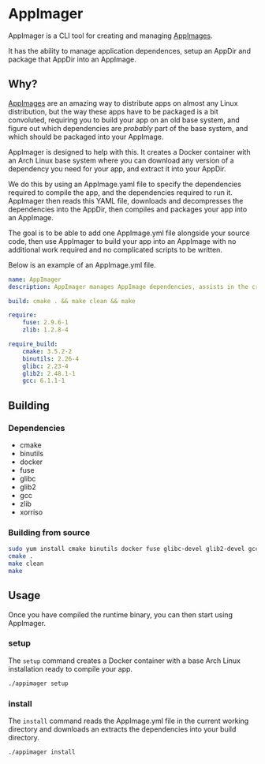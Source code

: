 # AppImager

AppImager is a CLI tool for creating and managing [AppImages](http://appimage.org/).

It has the ability to manage application dependences, setup an AppDir and package that AppDir into an AppImage.

## Why?

[AppImages](http://appimage.org/) are an amazing way to distribute apps on almost any Linux distribution, but the way these apps have to be packaged is a bit convoluted, requiring you to build your app on an old base system, and figure out which dependencies are *probably* part of the base system, and which should be packaged into your AppImage.

AppImager is designed to help with this. It creates a Docker container with an Arch Linux base system where you can download any version of a dependency you need for your app, and extract it into your AppDir.

We do this by using an AppImage.yaml file to specify the dependencies required to compile the app, and the dependencies required to run it. AppImager then reads this YAML file, downloads and decompresses the dependencies into the AppDir, then compiles and packages your app into an AppImage.

The goal is to be able to add one AppImage.yml file alongside your source code, then use AppImager to build your app into an AppImage with no additional work required and no complicated scripts to be written.

Below is an example of an AppImage.yml file.

```yaml
name: AppImager
description: AppImager manages AppImage dependencies, assists in the creation of AppDir's and creates AppImages from source code.

build: cmake . && make clean && make

require:
    fuse: 2.9.6-1
    zlib: 1.2.8-4

require_build:
    cmake: 3.5.2-2
    binutils: 2.26-4
    glibc: 2.23-4
    glib2: 2.48.1-1
    gcc: 6.1.1-1
```

## Building

### Dependencies

- cmake
- binutils
- docker
- fuse
- glibc
- glib2
- gcc
- zlib
- xorriso

### Building from source

```bash
sudo yum install cmake binutils docker fuse glibc-devel glib2-devel gcc zlib xorriso # Fedora 23
cmake .
make clean
make
```

## Usage

Once you have compiled the runtime binary, you can then start using AppImager.

### setup

The ```setup``` command creates a Docker container with a base Arch Linux installation ready to compile your app.

```bash
./appimager setup
```

### install

The ```install``` command reads the AppImage.yml file in the current working directory and downloads an extracts the dependencies into your build directory.

```bash
./appimager install
```
